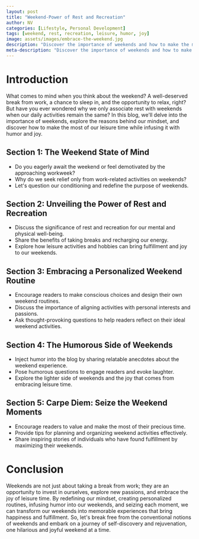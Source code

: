```yaml
---
layout: post
title: "Weekend-Power of Rest and Recreation"
author: NV
categories: [Lifestyle, Personal Development]
tags: [weekend, rest, recreation, leisure, humor, joy]
image: assets/images/embrace-the-weekend.jpg
description: "Discover the importance of weekends and how to make the most of your leisure time. Explore the power of rest and recreation, infuse your weekends with humor and joy, and embrace personalized routines that bring fulfillment and happiness."
meta-description: "Discover the importance of weekends and how to make the most of your leisure time. Explore the power of rest and recreation, infuse your weekends with humor and joy, and embrace personalized routines that bring fulfillment and happiness."
---
```


# Introduction

What comes to mind when you think about the weekend? A well-deserved break from work, a chance to sleep in, and the opportunity to relax, right? But have you ever wondered why we only associate rest with weekends when our daily activities remain the same? In this blog, we'll delve into the importance of weekends, explore the reasons behind our mindset, and discover how to make the most of our leisure time while infusing it with humor and joy.

## Section 1: The Weekend State of Mind

- Do you eagerly await the weekend or feel demotivated by the approaching workweek?
- Why do we seek relief only from work-related activities on weekends?
- Let's question our conditioning and redefine the purpose of weekends.

## Section 2: Unveiling the Power of Rest and Recreation

- Discuss the significance of rest and recreation for our mental and physical well-being.
- Share the benefits of taking breaks and recharging our energy.
- Explore how leisure activities and hobbies can bring fulfillment and joy to our weekends.

## Section 3: Embracing a Personalized Weekend Routine

- Encourage readers to make conscious choices and design their own weekend routines.
- Discuss the importance of aligning activities with personal interests and passions.
- Ask thought-provoking questions to help readers reflect on their ideal weekend activities.

## Section 4: The Humorous Side of Weekends

- Inject humor into the blog by sharing relatable anecdotes about the weekend experience.
- Pose humorous questions to engage readers and evoke laughter.
- Explore the lighter side of weekends and the joy that comes from embracing leisure time.

## Section 5: Carpe Diem: Seize the Weekend Moments

- Encourage readers to value and make the most of their precious time.
- Provide tips for planning and organizing weekend activities effectively.
- Share inspiring stories of individuals who have found fulfillment by maximizing their weekends.

# Conclusion

Weekends are not just about taking a break from work; they are an opportunity to invest in ourselves, explore new passions, and embrace the joy of leisure time. By redefining our mindset, creating personalized routines, infusing humor into our weekends, and seizing each moment, we can transform our weekends into memorable experiences that bring happiness and fulfillment. So, let's break free from the conventional notions of weekends and embark on a journey of self-discovery and rejuvenation, one hilarious and joyful weekend at a time.
